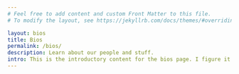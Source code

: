 ```yaml
---
# Feel free to add content and custom Front Matter to this file.
# To modify the layout, see https://jekyllrb.com/docs/themes/#overriding-theme-defaults

layout: bios
title: Bios
permalink: /bios/
description: Learn about our people and stuff.
intro: This is the introductory content for the bios page. I figure it makes the most sense to maintain this here, in the event it is necessary.
---
```

